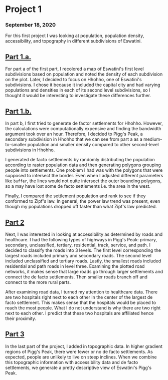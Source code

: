 # Project 1
### September 18, 2020

For this first project I was looking at population, population density, accessibility, and topography in different subdivisions of Eswatini.

## [Part 1.a.](densitySwaziland.md)  
For part a of the first part, I recolored a map of Eswatini's first level subdivisions based on population and noted the density of each subdivision on the plot. Later, I decided to focus on Hhohho, one of Eswatini's subdivisions. I chose it because it included the capital city and had varying populations and densities in each of its second level subdivisions, so I thought it would be interesting to investigate these differences further.

## [Part 1.b.](project1.md) 
In part b, I first tried to generate de factor settlements for Hhohho. However, the calculations were computationally expensive and finding the bandwidth argument took over an hour. Therefore, I decided to Pigg's Peak, a secondary subdivision in Hhohho that we can see from part a as a medium-to-smaller population and smaller density compared to other second-level subdivisions in Hhohho. 

I generated de facto settlements by randomly distributing the population according to raster population data and then generating polygons grouping people into settlements. One problem I had was with the polygons that were supposed to intersect the border. Even when I adjusted different parameters like `buffer`, the lines would not quite intersect the outer bounding polygons, so a may have lost some de facto settlements i.e. the area in the west. 

Finally, I compared the settlement population and rank to see if they conformed to Zipf's law. In general, the power law trend was present, even though my populations dropped off faster than what Zipf's law predicted.  

## [Part 2](project1_part2.md) 
Next, I was interested in looking at accessibility as determined by roads and healthcare. I had the following types of highways in Pigg's Peak: primary, secondary, unclassified, tertiary, residential, track, service, and path. I decided to classify the roads into 3 levels. The first level corresponding the largest roads included primary and secondary roads. The second level included unclassified and tertiary roads. Lastly, the smallest roads included residential and path roads in level three. Examining the plotted road networks, it makes sense that large roads go through larger settlements and connect the de facto settlements. Then smaller roads branch off and connect to the more rural parts.

After examining road data, I turned my attention to healthcare data. There are two hospitals right next to each other in the center of the largest de facto settlement. This makes sense that the hospitals would be placed to reach the most people. What I do not understand is why there are two right next to each other. I predict that these two hospitals are affiliated hence their proximity.  

## [Part 3](project1_part3.md)  
In the last part of the project, I added in topographic data. In higher gradient regions of Pigg's Peak, there were fewer or no de facto settlements. As expected, people are unlikely to live on steep inclines. When we combine this topographic information with accessibility data and de facto settlements, we generate a pretty descriptive view of Eswatini's Pigg's Peak.
